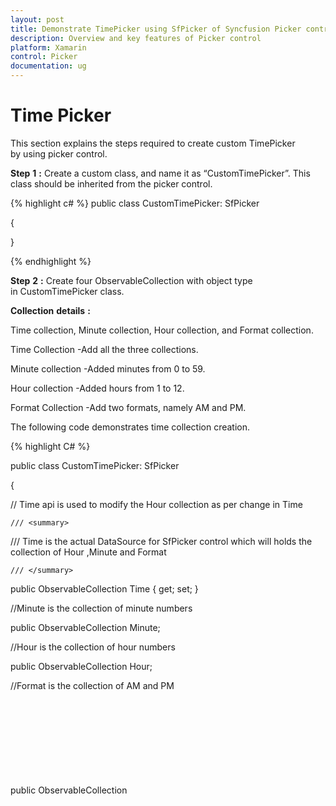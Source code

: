 ```yaml
---
layout: post
title: Demonstrate TimePicker using SfPicker of Syncfusion Picker control for Xamarin.Forms
description: Overview and key features of Picker control
platform: Xamarin
control: Picker
documentation: ug
---
```



# Time Picker

This section explains the steps required to create custom TimePicker by using picker control.

**Step** **1** **:** Create a custom class, and name it as “CustomTimePicker”. This class should be inherited from the picker control.

{% highlight c# %}
public class CustomTimePicker: SfPicker

{

}

{% endhighlight %}

**Step** **2** **:** Create four ObservableCollection with object type in CustomTimePicker class.

**Collection** **details** **:**

Time collection, Minute collection, Hour collection, and Format collection.

Time Collection -Add all the three collections.

Minute collection -Added minutes from 0 to 59.

Hour collection -Added hours from 1 to 12.

Format Collection -Add two formats, namely AM and PM.

The following code demonstrates time collection creation.

{% highlight C# %}

public class CustomTimePicker: SfPicker
    
{
  
// Time api is used to modify the Hour collection as per change in Time

    /// <summary>

/// Time is the actual DataSource for SfPicker control which will holds the collection of Hour ,Minute and Format

    /// </summary>

public ObservableCollection<object> Time { get; set; }

//Minute is the collection of minute numbers

public ObservableCollection<object> Minute;

//Hour is the collection of hour numbers

public ObservableCollection<object> Hour;

//Format is the collection of AM and PM

public ObservableCollection<object> Format;

    /// <summary>

/// Header api is holds the column name for every column in time picker

    /// </summary>
        
public ObservableCollection<string> Headers { get; set; }

public CustomTimePicker()

{

Time = new ObservableCollection<object>();
            
Hour = new ObservableCollection<object>();
            
Minute = new ObservableCollection<object>();
            
Format = new ObservableCollection<object>();
            
PopulateTimeCollection();
            
this.ItemsSource = Time;

}

private void PopulateTimeCollection()
        
{
            
//Populate Hour
        
for (int i = 1; i <= 12; i++)
        
{
        
Hour.Add(i.ToString());
        
}

//Populate Minute
        
for (int j = 0; j < 60; j++)
        
{

if (j < 10)

{
        
Minute.Add("0" + j);
        
}
        
else
        
Minute.Add(j.ToString());
        
}


//Populate Format

Format.Add("AM");

Format.Add("PM");

Time.Add(Hour);

Time.Add(Minute);

Time.Add(Format);

}

}

{% endhighlight %}

**Step** **3** **:** Define each column headers “Hour”, “Minute”, and “Format” by using the ColumnHeaderText property of picker control. The following code demonstrates how to define header for each column of picker control.

{% highlight c# %}

public class CustomTimePicker: SfPicker

{

/// <summary>

/// Header API is holds the column name for every column in time picker

/// </summary>



public ObservableCollection<string> Headers { get; set; }

public CustomTimePicker()

{

Headers = new ObservableCollection<string>();

if (Device.RuntimePlatform == Device.Android)

{

Headers.Add("HOUR");

Headers.Add("MINUTE");

Headers.Add("FORMAT");

}

else

{

Headers.Add("Hour");

Headers.Add("Minute");

Headers.Add("Format");

}

//SfPicker header text

HeaderText = "TIME PICKER";



// Column header text collection

this.ColumnHeaderText = Headers;

}

}



{% endhighlight %}

**Step** **4** **:** Finally, enable the picker header, column header, and footer by using the ShowHeader,ShowFooter, and ShowColumnHeader properties.

{% highlight c# %}

public CustomTimePicker()

{

//Enable Footer of SfPicker

ShowFooter = true;

//Enable Header of SfPicker

ShowHeader = true;

//Enable Column Header of SfPicker

ShowColumnHeader = true;

}

{% endhighlight %}

**Step** **5** **:** Add the CustomTimePicker control in main XAML page. Please refer the following code snippets.

{% tabs %}
{% highlight xaml %}

<ContentPage xmlns="http://xamarin.com/schemas/2014/forms"

xmlns:x="http://schemas.microsoft.com/winfx/2009/xaml"

xmlns:local="clr-namespace:TimePicker"

x:Class="TimePicker.MainPage"

xmlns:picker="clr-namespace:Syncfusion.SfPicker.XForms;assembly=Syncfusion.SfPicker.XForms">

<!--Assign the TimePickerViewModel to BindingContext of Page-->

<ContentPage.BindingContext>

<local:TimePickerViewModel />

</ContentPage.BindingContext>

<Grid>

<Button

Clicked="Button_Clicked"

HeightRequest="50"

VerticalOptions="Center"

HorizontalOptions="Center"

Text="Show TimePicker"

WidthRequest="200" />

<!--Initialize the CustomTimePicker-->

<local:CustomTimePicker

x:Name="date"

ColumnHeaderHeight="40"

HorizontalOptions="Center"

VerticalOptions="Center"

PickerHeight="400"

PickerMode="Dialog"

PickerWidth="300" 

SelectedItem="{Binding SelectedTime,Mode=TwoWay}"/>

</Grid>

</ContentPage>



{% endhighlight %}



{% highlight c# %}

public partial class MainPage : ContentPage

{

public MainPage()

{

InitializeComponent();

}

private void Button_Clicked(object sender, EventArgs e)

{

//open picker dialog

date.IsOpen = !date.IsOpen;

}

}



{% endhighlight %}
{% endtabs %}


The following screenshot illustrates the output of the above code snippets.

![](images/timepicker_img1.jpeg)

You can download the TimePicker sample for reference from the following link.

Sample link: [TimePicker](http://www.syncfusion.com/downloads/support/directtrac/general/ze/TimePicker-664195767.zip)
